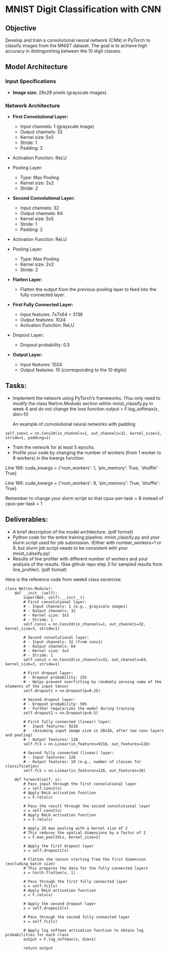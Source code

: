 # MNIST Digit Classification with CNN

## Objective
Develop and train a convolutional neural network (CNN) in PyTorch to classify images from the MNIST dataset. The goal is to achieve high accuracy in distinguishing between the 10 digit classes.

## Model Architecture
### Input Specifications
- **Image size:** 28x28 pixels (grayscale images).

### Network Architecture
* **First Convolutional Layer:**
   - Input channels: 1 (grayscale image)
   - Output channels: 32
   - Kernel size: 5x5
   - Stride: 1
   - Padding: 2
* Activation Function: ReLU
* Pooling Layer:
     - Type: Max Pooling
     - Kernel size: 2x2
     - Stride: 2

* **Second Convolutional Layer:**
   - Input channels: 32
   - Output channels: 64
   - Kernel size: 5x5
   - Stride: 1
   - Padding: 2
* Activation Function: ReLU
* Pooling Layer:
     - Type: Max Pooling
     - Kernel size: 2x2
     - Stride: 2

* **Flatten Layer:**
   - Flatten the output from the previous pooling layer to feed into the fully connected layer.

* **First Fully Connected Layer:**
   - Input features: 7x7x64 = 3136
   - Output features: 1024
   - Activation Function: ReLU
* Dropout Layer:
     - Dropout probability: 0.5

* **Output Layer:**
   - Input features: 1024
   - Output features: 10 (corresponding to the 10 digits)



## Tasks:

* Implement the network using PyTorch’s frameworks. (You only need to modify the class Net(nn.Module) section within mnist_classify.py in week 4 and do not change the loss function output = F.log_softmax(x, dim=1))

  An example of convolutional neural networks with padding
```
self.conv1 = nn.Conv2d(in_channels=1, out_channels=32, kernel_size=3, stride=1, padding=1)
```
* Train the network for at least 5 epochs.
* Profile your code by changing the number of workers (from 1 worker to 8 workers) in the kwargs function:
  
Line 166:  cuda_kwargs = {'num_workers': 1, 'pin_memory': True, 'shuffle': True}

Line 166:  cuda_kwargs = {'num_workers': 8, 'pin_memory': True, 'shuffle': True}

Remember to change your slurm script so that cpus-per-task = 8 instead of cpus-per-task = 1

## Deliverables:
* A brief description of the model architecture. (pdf format)
* Python code for the entire training pipeline: mnist_classify.py and your slurm script used for job submission. (Either with number_workers=1 or 8, but slurm job script needs to be consistent with your mnist_calssify.py) 
* Results of line profiler with different number of workers and your analysis of the results. (See github repo step 3 for sampled results from line_profiler).  (pdf format) 

Here is the reference code from week4 class excercise: 
```
class Net(nn.Module):
    def __init__(self):
        super(Net, self).__init__()
        # First convolutional layer:
        # - Input channels: 1 (e.g., grayscale images)
        # - Output channels: 32
        # - Kernel size: 3x3
        # - Stride: 1
        self.conv1 = nn.Conv2d(in_channels=1, out_channels=32, kernel_size=3, stride=1)
        
        # Second convolutional layer:
        # - Input channels: 32 (from conv1)
        # - Output channels: 64
        # - Kernel size: 3x3
        # - Stride: 1
        self.conv2 = nn.Conv2d(in_channels=32, out_channels=64, kernel_size=3, stride=1)
        
        # First dropout layer:
        # - Dropout probability: 25%
        # - Helps prevent overfitting by randomly zeroing some of the elements of the input tensor
        self.dropout1 = nn.Dropout(p=0.25)
        
        # Second dropout layer:
        # - Dropout probability: 50%
        # - Further regularizes the model during training
        self.dropout2 = nn.Dropout(p=0.5)
        
        # First fully connected (linear) layer:
        # - Input features: 9216
        #   (Assuming input image size is 28x28, after two conv layers and pooling)
        # - Output features: 128
        self.fc1 = nn.Linear(in_features=9216, out_features=128)
        
        # Second fully connected (linear) layer:
        # - Input features: 128
        # - Output features: 10 (e.g., number of classes for classification)
        self.fc2 = nn.Linear(in_features=128, out_features=10)

    def forward(self, x):
        # Pass input through the first convolutional layer
        x = self.conv1(x)
        # Apply ReLU activation function
        x = F.relu(x)
        
        # Pass the result through the second convolutional layer
        x = self.conv2(x)
        # Apply ReLU activation function
        x = F.relu(x)
        
        # Apply 2D max pooling with a kernel size of 2
        # This reduces the spatial dimensions by a factor of 2
        x = F.max_pool2d(x, kernel_size=2)
        
        # Apply the first dropout layer
        x = self.dropout1(x)
        
        # Flatten the tensor starting from the first dimension (excluding batch size)
        # This prepares the data for the fully connected layers
        x = torch.flatten(x, 1)
        
        # Pass through the first fully connected layer
        x = self.fc1(x)
        # Apply ReLU activation function
        x = F.relu(x)
        
        # Apply the second dropout layer
        x = self.dropout2(x)
        
        # Pass through the second fully connected layer
        x = self.fc2(x)
        
        # Apply log softmax activation function to obtain log probabilities for each class
        output = F.log_softmax(x, dim=1)
        
        return output
```






